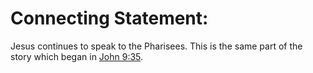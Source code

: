 # Connecting Statement:

Jesus continues to speak to the Pharisees. This is the same part of the story which began in [John 9:35](../09/35.md).